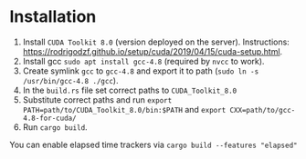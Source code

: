 # Installation

1. Install `CUDA Toolkit 8.0` (version deployed on the server). Instructions: https://rodrigodzf.github.io/setup/cuda/2019/04/15/cuda-setup.html.
2. Install gcc `sudo apt install gcc-4.8` (required by `nvcc` to work).
3. Create symlink `gcc` to `gcc-4.8` and export it to path (`sudo ln -s /usr/bin/gcc-4.8 ./gcc`).
4. In the `build.rs` file set correct paths to `CUDA_Toolkit_8.0`
5. Substitute correct paths and run `export PATH=path/to/CUDA_Toolkit_8.0/bin:$PATH` and `export CXX=path/to/gcc-4.8-for-cuda/`
6. Run `cargo build`.

You can enable elapsed time trackers via `cargo build --features "elapsed"`
